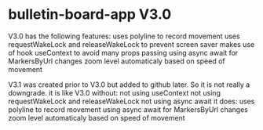 # bulletin-board-app V3.0
V3.0 has the following features:
uses polyline to record movement 
uses requestWakeLock and releaseWakeLock to prevent screen saver
makes use of hook useContext to avoid many props passing
using async await for MarkersByUrl
changes zoom level automaticaly based on speed of movement

V3.1 was created prior to V3.0 but added to github later. 
So it is not really a downgrade.
it is like V3.0 without:
not using useContext
not using requestWakeLock and releaseWakeLock
not using async await
it does:
uses polyline to record movement 
using async await for MarkersByUrl
changes zoom level automaticaly based on speed of movement
